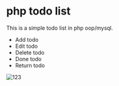 # php todo list

This is a simple todo list in php oop/mysql.

<ul class="p-3 mb-0">
  <li>Add todo</li>
  <li>Edit todo</li>
  <li>Delete todo</li>
  <li>Done todo</li>
  <li>Return todo</li>
</ul>

![123](https://user-images.githubusercontent.com/17897626/113988714-fb961280-9864-11eb-91e4-bfd4b8373f88.jpg)
